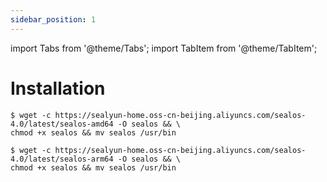 ```yaml
---
sidebar_position: 1
---
```


import Tabs from '@theme/Tabs';
import TabItem from '@theme/TabItem';

# Installation

<Tabs groupId="arch">
  <TabItem value="amd64" label="amd64" default>

```shell
$ wget -c https://sealyun-home.oss-cn-beijing.aliyuncs.com/sealos-4.0/latest/sealos-amd64 -O sealos && \
chmod +x sealos && mv sealos /usr/bin
```

  </TabItem>
  <TabItem value="arm64" label="arm64">

```shell
$ wget -c https://sealyun-home.oss-cn-beijing.aliyuncs.com/sealos-4.0/latest/sealos-arm64 -O sealos && \
chmod +x sealos && mv sealos /usr/bin
```

  </TabItem>
</Tabs>
